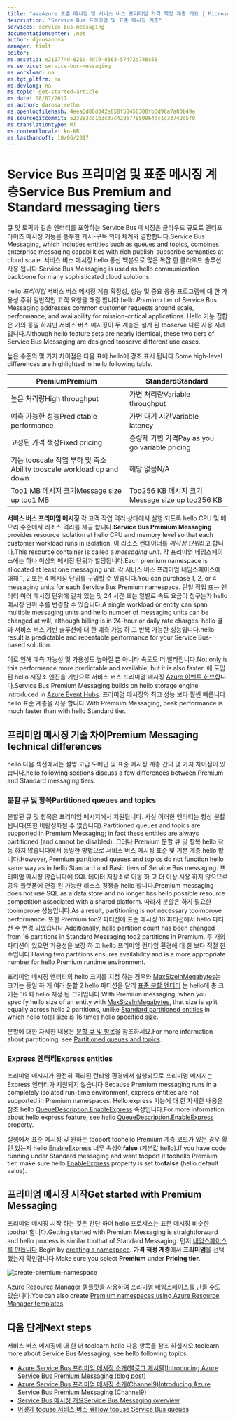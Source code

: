 ```yaml
---
title: "aaaAzure 표준 메시징 및 서비스 버스 프리미엄 가격 책정 계층 개요 | Microsoft Docs"
description: "Service Bus 프리미엄 및 표준 메시징 계층"
services: service-bus-messaging
documentationcenter: .net
author: djrosanova
manager: timlt
editor: 
ms.assetid: e211774d-821c-4d79-8563-57472d746c58
ms.service: service-bus-messaging
ms.workload: na
ms.tgt_pltfrm: na
ms.devlang: na
ms.topic: get-started-article
ms.date: 08/07/2017
ms.author: darosa;sethm
ms.openlocfilehash: 4eea5d86d342e858f50450308fb3d96a7a80b49e
ms.sourcegitcommit: 523283cc1b3c37c428e77850964dc1c33742c5f0
ms.translationtype: MT
ms.contentlocale: ko-KR
ms.lasthandoff: 10/06/2017
---
```

# <a name="service-bus-premium-and-standard-messaging-tiers"></a><span data-ttu-id="acbe4-103">Service Bus 프리미엄 및 표준 메시징 계층</span><span class="sxs-lookup"><span data-stu-id="acbe4-103">Service Bus Premium and Standard messaging tiers</span></span>

<span data-ttu-id="acbe4-104">큐 및 토픽과 같은 엔터티를 포함하는 Service Bus 메시징은 클라우드 규모로 엔터프라이즈 메시징 기능을 풍부한 게시-구독 의미 체계와 결합합니다.</span><span class="sxs-lookup"><span data-stu-id="acbe4-104">Service Bus Messaging, which includes entities such as queues and topics, combines enterprise messaging capabilities with rich publish-subscribe semantics at cloud scale.</span></span> <span data-ttu-id="acbe4-105">서비스 버스 메시징 hello 통신 백본으로 많은 복잡 한 클라우드 솔루션 사용 됩니다.</span><span class="sxs-lookup"><span data-stu-id="acbe4-105">Service Bus Messaging is used as hello communication backbone for many sophisticated cloud solutions.</span></span>

<span data-ttu-id="acbe4-106">hello *프리미엄* 서비스 버스 메시징 계층 확장성, 성능 및 중요 응용 프로그램에 대 한 가용성 주위 일반적인 고객 요청을 해결 합니다.</span><span class="sxs-lookup"><span data-stu-id="acbe4-106">hello *Premium* tier of Service Bus Messaging addresses common customer requests around scale, performance, and availability for mission-critical applications.</span></span> <span data-ttu-id="acbe4-107">Hello 기능 집합은 거의 동일 하지만 서비스 버스 메시징이 두 계층은 설계 된 tooserve 다른 사용 사례입니다.</span><span class="sxs-lookup"><span data-stu-id="acbe4-107">Although hello feature sets are nearly identical, these two tiers of Service Bus Messaging are designed tooserve different use cases.</span></span>

<span data-ttu-id="acbe4-108">높은 수준의 몇 가지 차이점은 다음 표에 hello에 강조 표시 됩니다.</span><span class="sxs-lookup"><span data-stu-id="acbe4-108">Some high-level differences are highlighted in hello following table.</span></span>

| <span data-ttu-id="acbe4-109">Premium</span><span class="sxs-lookup"><span data-stu-id="acbe4-109">Premium</span></span> | <span data-ttu-id="acbe4-110">Standard</span><span class="sxs-lookup"><span data-stu-id="acbe4-110">Standard</span></span> |
| --- | --- |
| <span data-ttu-id="acbe4-111">높은 처리량</span><span class="sxs-lookup"><span data-stu-id="acbe4-111">High throughput</span></span> |<span data-ttu-id="acbe4-112">가변 처리량</span><span class="sxs-lookup"><span data-stu-id="acbe4-112">Variable throughput</span></span> |
| <span data-ttu-id="acbe4-113">예측 가능한 성능</span><span class="sxs-lookup"><span data-stu-id="acbe4-113">Predictable performance</span></span> |<span data-ttu-id="acbe4-114">가변 대기 시간</span><span class="sxs-lookup"><span data-stu-id="acbe4-114">Variable latency</span></span> |
| <span data-ttu-id="acbe4-115">고정된 가격 책정</span><span class="sxs-lookup"><span data-stu-id="acbe4-115">Fixed pricing</span></span> |<span data-ttu-id="acbe4-116">종량제 가변 가격</span><span class="sxs-lookup"><span data-stu-id="acbe4-116">Pay as you go variable pricing</span></span> |
| <span data-ttu-id="acbe4-117">기능 tooscale 작업 부하 및 축소</span><span class="sxs-lookup"><span data-stu-id="acbe4-117">Ability tooscale workload up and down</span></span> |<span data-ttu-id="acbe4-118">해당 없음</span><span class="sxs-lookup"><span data-stu-id="acbe4-118">N/A</span></span> |
| <span data-ttu-id="acbe4-119">Too1 MB 메시지 크기</span><span class="sxs-lookup"><span data-stu-id="acbe4-119">Message size up too1 MB</span></span> |<span data-ttu-id="acbe4-120">Too256 KB 메시지 크기</span><span class="sxs-lookup"><span data-stu-id="acbe4-120">Message size up too256 KB</span></span> |

<span data-ttu-id="acbe4-121">**서비스 버스 프리미엄 메시징** 각 고객 작업 격리 상태에서 실행 되도록 hello CPU 및 메모리 수준에서 리소스 격리를 제공 합니다.</span><span class="sxs-lookup"><span data-stu-id="acbe4-121">**Service Bus Premium Messaging** provides resource isolation at hello CPU and memory level so that each customer workload runs in isolation.</span></span> <span data-ttu-id="acbe4-122">이 리소스 컨테이너를 *메시징 단위*라고 합니다.</span><span class="sxs-lookup"><span data-stu-id="acbe4-122">This resource container is called a *messaging unit*.</span></span> <span data-ttu-id="acbe4-123">각 프리미엄 네임스페이스에는 하나 이상의 메시징 단위가 할당됩니다.</span><span class="sxs-lookup"><span data-stu-id="acbe4-123">Each premium namespace is allocated at least one messaging unit.</span></span> <span data-ttu-id="acbe4-124">각 서비스 버스 프리미엄 네임스페이스에 대해 1, 2 또는 4 메시징 단위를 구입할 수 있습니다.</span><span class="sxs-lookup"><span data-stu-id="acbe4-124">You can purchase 1, 2, or 4 messaging units for each Service Bus Premium namespace.</span></span> <span data-ttu-id="acbe4-125">단일 작업 또는 엔터티 여러 메시징 단위에 걸쳐 있는 및 24 시간 또는 일별로 속도 요금이 청구는가 hello 메시징 단위 수를 변경할 수 있습니다.</span><span class="sxs-lookup"><span data-stu-id="acbe4-125">A single workload or entity can span multiple messaging units and hello number of messaging units can be changed at will, although billing is in 24-hour or daily rate charges.</span></span> <span data-ttu-id="acbe4-126">hello 결과 서비스 버스 기반 솔루션에 대 한 예측 가능 하 고 반복 가능한 성능입니다.</span><span class="sxs-lookup"><span data-stu-id="acbe4-126">hello result is predictable and repeatable performance for your Service Bus-based solution.</span></span>

<span data-ttu-id="acbe4-127">이로 인해 예측 가능성 및 가용성도 높아질 뿐 아니라 속도도 더 빨라집니다.</span><span class="sxs-lookup"><span data-stu-id="acbe4-127">Not only is this performance more predictable and available, but it is also faster.</span></span> <span data-ttu-id="acbe4-128">에 도입 된 hello 저장소 엔진을 기반으로 서비스 버스 프리미엄 메시징 [Azure 이벤트 허브](https://azure.microsoft.com/services/event-hubs/)합니다.</span><span class="sxs-lookup"><span data-stu-id="acbe4-128">Service Bus Premium Messaging builds on hello storage engine introduced in [Azure Event Hubs](https://azure.microsoft.com/services/event-hubs/).</span></span> <span data-ttu-id="acbe4-129">프리미엄 메시징와 최고 성능 보다 훨씬 빠릅니다 hello 표준 계층을 사용 합니다.</span><span class="sxs-lookup"><span data-stu-id="acbe4-129">With Premium Messaging, peak performance is much faster than with hello Standard tier.</span></span>

## <a name="premium-messaging-technical-differences"></a><span data-ttu-id="acbe4-130">프리미엄 메시징 기술 차이</span><span class="sxs-lookup"><span data-stu-id="acbe4-130">Premium Messaging technical differences</span></span>

<span data-ttu-id="acbe4-131">hello 다음 섹션에서는 설명 고급 도메인 및 표준 메시징 계층 간의 몇 가지 차이점이 있습니다.</span><span class="sxs-lookup"><span data-stu-id="acbe4-131">hello following sections discuss a few differences between Premium and Standard messaging tiers.</span></span>

### <a name="partitioned-queues-and-topics"></a><span data-ttu-id="acbe4-132">분할 큐 및 항목</span><span class="sxs-lookup"><span data-stu-id="acbe4-132">Partitioned queues and topics</span></span>

<span data-ttu-id="acbe4-133">분할된 큐 및 항목은 프리미엄 메시지에서 지원됩니다. 사실 이러한 엔터티는 항상 분할됩니다(또한 비활성화될 수 없습니다).</span><span class="sxs-lookup"><span data-stu-id="acbe4-133">Partitioned queues and topics are supported in Premium Messaging; in fact these entities are always partitioned (and cannot be disabled).</span></span> <span data-ttu-id="acbe4-134">그러나 Premium 분할 큐 및 항목 hello 작동 하지 않습니다에서 동일한 방법으로 서비스 버스 메시징 표준 및 기본 계층 hello 합니다.</span><span class="sxs-lookup"><span data-stu-id="acbe4-134">However, Premium partitioned queues and topics do not function hello same way as in hello Standard and Basic tiers of Service Bus messaging.</span></span> <span data-ttu-id="acbe4-135">프리미엄 메시징 않습니다에 SQL 데이터 저장소로 이동 하 고 더 이상 사용 하지 않으므로 공유 플랫폼에 연결 된 가능한 리소스 경쟁을 hello 합니다.</span><span class="sxs-lookup"><span data-stu-id="acbe4-135">Premium messaging does not use SQL as a data store and no longer has hello possible resource competition associated with a shared platform.</span></span> <span data-ttu-id="acbe4-136">따라서 분할은 하지 필요한 tooimprove 성능입니다.</span><span class="sxs-lookup"><span data-stu-id="acbe4-136">As a result, partitioning is not necessary tooimprove performance.</span></span> <span data-ttu-id="acbe4-137">또한 Premium too2 파티션에 표준 메시징 16 파티션에서 hello 파티션 수 변경 되었습니다.</span><span class="sxs-lookup"><span data-stu-id="acbe4-137">Additionally, hello partition count has been changed from 16 partitions in Standard Messaging too2 partitions in Premium.</span></span> <span data-ttu-id="acbe4-138">두 개의 파티션이 있으면 가용성을 보장 하 고 hello 프리미엄 런타임 환경에 대 한 보다 적절 한 수입니다.</span><span class="sxs-lookup"><span data-stu-id="acbe4-138">Having two partitions ensures availability and is a more appropriate number for hello Premium runtime environment.</span></span> 

<span data-ttu-id="acbe4-139">프리미엄 메시징 엔터티의 hello 크기를 지정 하는 경우와 [MaxSizeInMegabytes](/dotnet/api/microsoft.servicebus.messaging.queuedescription.maxsizeinmegabytes#Microsoft_ServiceBus_Messaging_QueueDescription_MaxSizeInMegabytes)는 크기는 동일 하 게 여러 분할 2 hello 파티션을 달리 [표준 분할 엔터티](service-bus-partitioning.md#standard) 는 hello에 총 크기는 16 회 hello 지정 된 크기입니다.</span><span class="sxs-lookup"><span data-stu-id="acbe4-139">With Premium messaging, when you specify hello size of an entity with [MaxSizeInMegabytes](/dotnet/api/microsoft.servicebus.messaging.queuedescription.maxsizeinmegabytes#Microsoft_ServiceBus_Messaging_QueueDescription_MaxSizeInMegabytes), that size is split equally across hello 2 partitions, unlike [Standard partitioned entities](service-bus-partitioning.md#standard) in which hello total size is 16 times hello specified size.</span></span> 

<span data-ttu-id="acbe4-140">분할에 대한 자세한 내용은 [분할 큐 및 항목](service-bus-partitioning.md)을 참조하세요.</span><span class="sxs-lookup"><span data-stu-id="acbe4-140">For more information about partitioning, see [Partitioned queues and topics](service-bus-partitioning.md).</span></span>

### <a name="express-entities"></a><span data-ttu-id="acbe4-141">Express 엔터티</span><span class="sxs-lookup"><span data-stu-id="acbe4-141">Express entities</span></span>

<span data-ttu-id="acbe4-142">프리미엄 메시지가 완전히 격리된 런타임 환경에서 실행되므로 프리미엄 메시지는 Express 엔터티가 지원되지 않습니다.</span><span class="sxs-lookup"><span data-stu-id="acbe4-142">Because Premium messaging runs in a completely isolated run-time environment, express entities are not supported in Premium namespaces.</span></span> <span data-ttu-id="acbe4-143">Hello express 기능에 대 한 자세한 내용은 참조 hello [QueueDescription.EnableExpress](/dotnet/api/microsoft.servicebus.messaging.queuedescription.enableexpress#Microsoft_ServiceBus_Messaging_QueueDescription_EnableExpress) 속성입니다.</span><span class="sxs-lookup"><span data-stu-id="acbe4-143">For more information about hello express feature, see hello [QueueDescription.EnableExpress](/dotnet/api/microsoft.servicebus.messaging.queuedescription.enableexpress#Microsoft_ServiceBus_Messaging_QueueDescription_EnableExpress) property.</span></span>

<span data-ttu-id="acbe4-144">실행에서 표준 메시징 및 원하는 tooport toohello Premium 계층 코드가 있는 경우 확인 있는지 hello [EnableExpress](/dotnet/api/microsoft.servicebus.messaging.queuedescription.enableexpress#Microsoft_ServiceBus_Messaging_QueueDescription_EnableExpress) 너무 속성이**false** (기본값 hello).</span><span class="sxs-lookup"><span data-stu-id="acbe4-144">If you have code running under Standard messaging and want tooport it toohello Premium tier, make sure hello [EnableExpress](/dotnet/api/microsoft.servicebus.messaging.queuedescription.enableexpress#Microsoft_ServiceBus_Messaging_QueueDescription_EnableExpress) property is set too**false** (hello default value).</span></span>

## <a name="get-started-with-premium-messaging"></a><span data-ttu-id="acbe4-145">프리미엄 메시징 시작</span><span class="sxs-lookup"><span data-stu-id="acbe4-145">Get started with Premium Messaging</span></span>

<span data-ttu-id="acbe4-146">프리미엄 메시징 시작 하는 것은 간단 하며 hello 프로세스는 표준 메시징 비슷한 toothat 합니다.</span><span class="sxs-lookup"><span data-stu-id="acbe4-146">Getting started with Premium Messaging is straightforward and hello process is similar toothat of Standard Messaging.</span></span> <span data-ttu-id="acbe4-147">먼저 [네임스페이스를 만듭니다](service-bus-create-namespace-portal.md).</span><span class="sxs-lookup"><span data-stu-id="acbe4-147">Begin by [creating a namespace](service-bus-create-namespace-portal.md).</span></span> <span data-ttu-id="acbe4-148">**가격 책정 계층**에서 **프리미엄**을 선택했는지 확인합니다.</span><span class="sxs-lookup"><span data-stu-id="acbe4-148">Make sure you select **Premium** under **Pricing tier**.</span></span>

![create-premium-namespace][create-premium-namespace]

<span data-ttu-id="acbe4-150">[Azure Resource Manager 템플릿을 사용하여 프리미엄 네임스페이스](https://azure.microsoft.com/en-us/resources/templates/101-servicebus-pn-ar/)를 만들 수도 있습니다.</span><span class="sxs-lookup"><span data-stu-id="acbe4-150">You can also create [Premium namespaces using Azure Resource Manager templates](https://azure.microsoft.com/en-us/resources/templates/101-servicebus-pn-ar/).</span></span>


## <a name="next-steps"></a><span data-ttu-id="acbe4-151">다음 단계</span><span class="sxs-lookup"><span data-stu-id="acbe4-151">Next steps</span></span>

<span data-ttu-id="acbe4-152">서비스 버스 메시징에 대 한 더 toolearn hello 다음 항목을 참조 하십시오.</span><span class="sxs-lookup"><span data-stu-id="acbe4-152">toolearn more about Service Bus Messaging, see hello following topics.</span></span>

* [<span data-ttu-id="acbe4-153">Azure Service Bus 프리미엄 메시징 소개(블로그 게시물)</span><span class="sxs-lookup"><span data-stu-id="acbe4-153">Introducing Azure Service Bus Premium Messaging (blog post)</span></span>](http://azure.microsoft.com/blog/introducing-azure-service-bus-premium-messaging/)
* [<span data-ttu-id="acbe4-154">Azure Service Bus 프리미엄 메시징 소개(Channel9)</span><span class="sxs-lookup"><span data-stu-id="acbe4-154">Introducing Azure Service Bus Premium Messaging (Channel9)</span></span>](https://channel9.msdn.com/Blogs/Subscribe/Introducing-Azure-Service-Bus-Premium-Messaging)
* [<span data-ttu-id="acbe4-155">Service Bus 메시징 개요</span><span class="sxs-lookup"><span data-stu-id="acbe4-155">Service Bus Messaging overview</span></span>](service-bus-messaging-overview.md)
* [<span data-ttu-id="acbe4-156">어떻게 toouse 서비스 버스 큐</span><span class="sxs-lookup"><span data-stu-id="acbe4-156">How toouse Service Bus queues</span></span>](service-bus-dotnet-get-started-with-queues.md)

<!--Image references-->

[create-premium-namespace]: ./media/service-bus-premium-messaging/select-premium-tier.png
